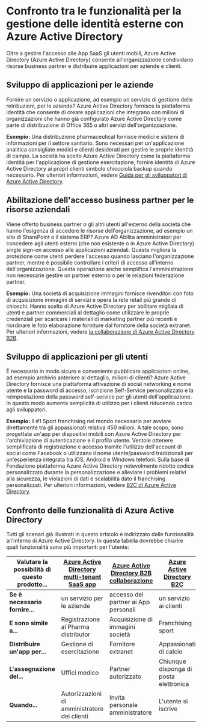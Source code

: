 <properties
   pageTitle="Confronto tra le funzionalità per la gestione delle identità esterne con Azure Active Directory | Microsoft Azure"
   description="Contiene un confronto di collaborazione di Azure Active Directory B2B, B2C e App multi-tenant per supportare l'autenticazione e l'autorizzazione per le identità esterne"
   services="active-directory"
   documentationCenter="" 
   authors="arvindsuthar"
   manager="cliffdi"
   editor=""
   tags=""/>

<tags
   ms.service="active-directory"
   ms.devlang="NA"
   ms.topic="article"
   ms.tgt_pltfrm="NA"
   ms.workload="identity"
   ms.date="02/24/2016"
   ms.author="asuthar"/>

# <a name="comparing-capabilities-for-managing-external-identities-using-azure-active-directory"></a>Confronto tra le funzionalità per la gestione delle identità esterne con Azure Active Directory

Oltre a gestire l'accesso alle App SaaS gli utenti mobili, Azure Active Directory (Azure Active Directory) consente all'organizzazione condividano risorse business partner e distribuire applicazioni per aziende e clienti.

## <a name="developing-applications-for-businesses"></a>Sviluppo di applicazioni per le aziende

Fornire un servizio o applicazione, ad esempio un servizio di gestione delle retribuzioni, per le aziende? Azure Active Directory fornisce la piattaforma identità che consente di creare applicazioni che integrano con milioni di organizzazioni che hanno già configurato Azure Active Directory come parte di distribuzione di Office 365 o altri servizi dell'organizzazione.

**Esempio:** Una distribuzione pharmaceutical fornisce medici e sistemi di informazioni per il settore sanitario. Sono necessari per un'applicazione analitica consigliate medici e clienti desiderati per gestire le proprie identità di campo. La società ha scelto Azure Active Directory come la piattaforma identità per l'applicazione di gestione esercitazione, fornire identità di Azure Active Directory ai propri clienti simbolo chiocciola backup quando necessario. Per ulteriori informazioni, vedere [Guida per gli sviluppatori di Azure Active Directory](active-directory-developers-guide.md).

## <a name="enabling-business-partner-access-to-your-corporate-resources"></a>Abilitazione dell'accesso business partner per le risorse aziendali

Viene offerto business partner o gli altri utenti all'esterno della società che hanno l'esigenza di accedere le risorse dell'organizzazione, ad esempio un sito di SharePoint o il sistema ERP? Azure AD Abilita amministratori per concedere agli utenti esterni (che non esistente o in Azure Active Directory) single sign-on accesso alle applicazioni aziendali. Questa migliora la protezione come utenti perdere l'accesso quando lasciano l'organizzazione partner, mentre è possibile controllare i criteri di accesso all'interno dell'organizzazione. Questa operazione anche semplifica l'amministrazione non necessarie gestire un partner esterno o per le relazioni federazione partner.

**Esempio:** Una società di acquisizione immagini fornisce rivenditori con foto di acquisizione immagini di servizi e opera la rete retail più grande di chioschi. Hanno scelto di Azure Active Directory per abilitare migliaia di utenti e partner commerciali al dettaglio come utilizzare le proprie credenziali per scaricare i materiali di marketing partner più recenti e riordinare le foto elaborazione forniture dal fornitore della società extranet. Per ulteriori informazioni, vedere [la collaborazione di Azure Active Directory B2B](active-directory-b2b-what-is-azure-ad-b2b.md).

## <a name="developing-applications-for-consumers"></a>Sviluppo di applicazioni per gli utenti

È necessario in modo sicuro e conveniente pubblicare applicazioni online, ad esempio archivio anteriore al dettaglio, milioni di clienti? Azure Active Directory fornisce una piattaforma attivazione di social networking e nome utente e la password di accesso, iscrizione Self-Service personalizzato e la reimpostazione della password self-service per gli utenti dell'applicazione. In questo modo aumenta semplicità di utilizzo per i clienti riducendo carico agli sviluppatori.

**Esempio:** Il \#1 Sport franchising nel mondo necessario per avviare direttamente tra gli appassionati relativa 450 milioni. A tale scopo, sono progettate un'app per dispositivi mobili con Azure Active Directory per l'archiviazione di autenticazione e il profilo utente. Ventole ottenere semplificata di registrazione e accesso tramite l'utilizzo dell'account di social come Facebook o utilizzano il nome utente/password tradizionali per un'esperienza integrata tra iOS, Android e Windows telefoni. Sulla base di Fondazione piattaforma Azure Active Directory notevolmente ridotto codice personalizzato durante la personalizzazione e alleviare i problemi relativi alla sicurezza, le violazioni di dati e scalabilità dato il franchising personalizzati. Per ulteriori informazioni, vedere [B2C di Azure Active Directory](https://azure.microsoft.com/documentation/services/active-directory-b2c/).

## <a name="comparison-of-azure-ad-capabilities"></a>Confronto delle funzionalità di Azure Active Directory

Tutti gli scenari già illustrati in questo articolo è indirizzato dalle funzionalità all'interno di Azure Active Directory. In questa tabella dovrebbe chiarire quali funzionalità sono più importanti per l'utente:

| **Valutare la possibilità di questo prodotto...**       | [Azure Active Directory multi-tenant SaaS app](active-directory-developers-guide.md)    | [Azure Active Directory B2B collaborazione](active-directory-b2b-what-is-azure-ad-b2b.md)        | [Azure Active Directory B2C](https://azure.microsoft.com/documentation/services/active-directory-b2c/)                |
|-----------------------|-------------------------|----------------------------|------------------------|
| **Se è necessario fornire...** | un servizio per le aziende | accesso dei partner ai App personali  | un servizio ai clienti |
| **E sono simile a...**  | Registrazione al Pharma distributor      | Acquisizione di immagini società            | Franchising sport       |
| **Distribuire un'app per...**  | Gestione di esercitazione     | Fornitore extranet          | Appassionati di calcio            |
| **L'assegnazione del...**        | Uffici medico        | Partner autorizzato | Chiunque disponga di posta elettronica      |
| **Quando...**      | Autorizzazioni di amministratore dei clienti | Invita personale amministratore           | L'utente si iscrive      |
